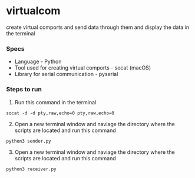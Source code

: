 # virtualcom
create virtual comports and send data through them and display the data in the terminal 

### Specs

- Language - Python
- Tool used for creating virtual comports - socat (macOS)
- Library for serial communication - pyserial 

### Steps to run 

1. Run this command in the terminal
```
socat -d -d pty,raw,echo=0 pty,raw,echo=0
```

2. Open a new terminal window and naviage the directory where the scripts are located and run this command
```
python3 sender.py
```

3. Open a new terminal window and naviage the directory where the scripts are located and run this command
```
python3 receiver.py
```





   
